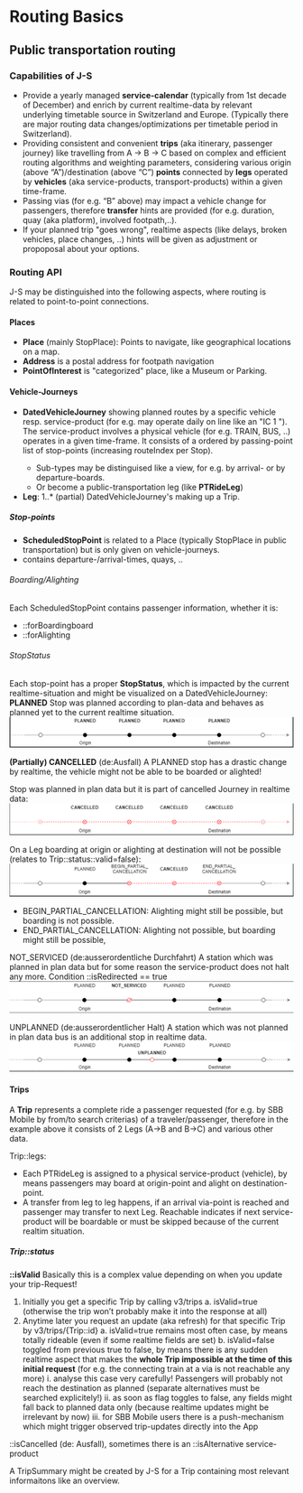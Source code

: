 # Routing Basics
## Public transportation routing

### Capabilities of J-S

* Provide a yearly managed **service-calendar** (typically from 1st decade of December) and enrich by current realtime-data by relevant underlying timetable source in Switzerland and Europe. (Typically there are major routing data changes/optimizations per timetable period in Switzerland).
* Providing consistent and convenient **trips** (aka itinerary, passenger journey) like travelling from A -> B -> C based on complex and efficient routing algorithms and weighting parameters, considering various origin (above “A”)/destination (above “C”) **points** connected by **legs** operated by **vehicles** (aka service-products, transport-products) within a given time-frame.
* Passing vias (for e.g. “B” above) may impact a vehicle change for passengers, therefore **transfer** hints are provided (for e.g. duration, quay (aka platform), involved footpath,..).
* If your planned trip "goes wrong", realtime aspects (like delays, broken vehicles, place changes, ..) hints will be given as adjustment or propoposal about your options.

### Routing API
J-S may be distinguished into the following aspects, where routing is related to point-to-point connections.

#### Places
* **Place** (mainly StopPlace): Points to navigate, like geographical locations on a map.
* **Address** is a postal address for footpath navigation
* **PointOfInterest** is "categorized" place, like a Museum or Parking.

#### Vehicle-Journeys
* **DatedVehicleJourney** showing planned routes by a specific vehicle resp. service-product (for e.g. may operate daily on line like an "IC 1 <number>"). The service-product involves a physical vehicle (for e.g. TRAIN, BUS, ..) operates in a given time-frame. It consists of a ordered by passing-point list of stop-points (increasing routeIndex per Stop).
    * Sub-types may be distinguised like a view, for e.g. by arrival- or by departure-boards.
    * Or become a public-transportation leg (like **PTRideLeg**)
* **Leg**: 1..* (partial) DatedVehicleJourney's making up a Trip.

##### Stop-points
* **ScheduledStopPoint** is related to a Place (typically StopPlace in public transportation) but is only given on vehicle-journeys.
* contains departure-/arrival-times, quays, ..

###### Boarding/Alighting
Each ScheduledStopPoint contains passenger information, whether it is:
* ::forBoardingboard
* ::forAlighting

###### StopStatus
Each stop-point has a proper **StopStatus**, which is impacted by the current realtime-situation and might be visualized on a DatedVehicleJourney:
**PLANNED**
Stop was planned according to plan-data and behaves as planned yet to the current realtime situation.
![Version JSON-definition](resources/StopStatus_PLANNED.png)

**(Partially) CANCELLED** (de:Ausfall)
A PLANNED stop has a drastic change by realtime, the vehicle might not be able to be boarded or alighted!

Stop was planned in plan data but it is part of cancelled Journey in realtime data:
![Version JSON-definition](resources/StopStatus_CANCELLED.png)

On a Leg boarding at origin or alighting at destination will not be possible (relates to Trip::status::valid=false):
![Version JSON-definition](resources/StopStatus_PartiallyCancelled.png)
* BEGIN_PARTIAL_CANCELLATION: Alighting might still be possible, but boarding is not possible.
* END_PARTIAL_CANCELLATION: Alighting not possible, but boarding might still be possible,

NOT_SERVICED (de:ausserordentliche Durchfahrt)
A station which was planned in plan data but for some reason the service-product does not halt any more.
Condition ::isRedirected == true  
![Version JSON-definition](resources/StopStatus_NOT_SERVICED.png)

UNPLANNED (de:ausserordentlicher Halt)
A station which was not planned in plan data bus is an additional stop in realtime data.
![Version JSON-definition](resources/StopStatus_UNPLANNED.png)

#### Trips
A **Trip** represents a complete ride a passenger requested (for e.g. by SBB Mobile by from/to search criterias) of a traveler/passenger, therefore in the example above it consists of 2 Legs (A->B and B->C) and various other data.

Trip::legs: 
* Each PTRideLeg is assigned to a physical service-product (vehicle), by means passengers may board at origin-point and alight on destination-point. 
* A transfer from leg to leg happens, if an arrival via-point is reached and passenger may transfer to next Leg. Reachable indicates if next service-product will be boardable or must be skipped because of the current realtim situation.

##### Trip::status
**::isValid**
Basically this is a complex value depending on when you update your trip-Request!
1.	Initially you get a specific Trip by calling v3/trips
      a.	isValid=true (otherwise the trip won’t probably make it into the response at all)
2.	Anytime later you request an update (aka refresh) for that specific Trip by v3/trips/{Trip::id}
      a.	isValid=true remains most often case, by means totally rideable (even if some realtime fields are set)
      b.	isValid=false toggled from previous true to false, by means there is any sudden realtime aspect that makes the **whole Trip impossible at the time of this initial request** (for e.g. the connecting train at a via is not reachable any more)
      i.	analyse this case very carefully! Passengers will probably not reach the destination as planned (separate alternatives must be searched explicitely!)
      ii.	as soon as flag toggles to false, any fields might fall back to planned data only (because realtime updates might be irrelevant by now)
      iii.	for SBB Mobile users there is a push-mechanism which might trigger observed trip-updates directly into the App
      
::isCancelled (de: Ausfall), sometimes there is an ::isAlternative service-product

A TripSummary might be created by J-S for a Trip containing most relevant informaitons like an overview.
